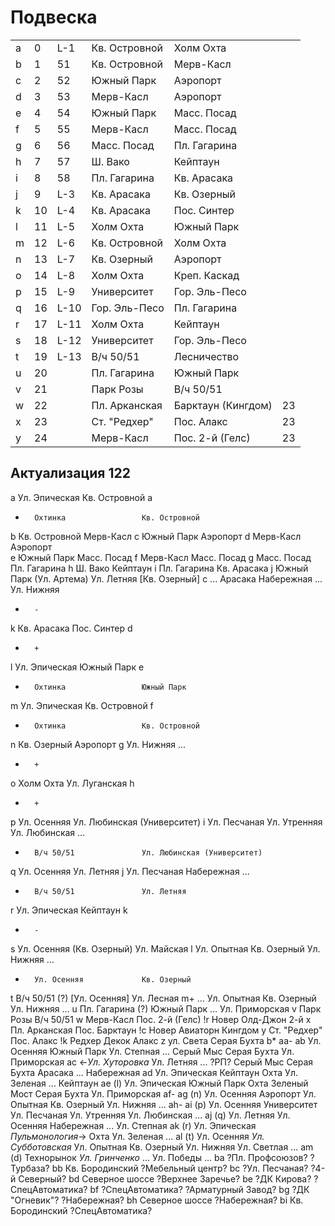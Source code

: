 # Подвеска

|   |   |       |                   |                   |   |
|---|---|-------|-------------------|-------------------|---|
|a  |0  |L-1    |Кв. Островной      |Холм Охта          |   |
|b  |1  |51     |Кв. Островной      |Мерв-Касл          |   |
|c  |2  |52     |Южный Парк         |Аэропорт           |   |
|d  |3  |53     |Мерв-Касл          |Аэропорт           |   |
|e  |4  |54     |Южный Парк         |Масс. Посад        |   |
|f  |5  |55     |Мерв-Касл          |Масс. Посад        |   |
|g  |6  |56     |Масс. Посад        |Пл. Гагарина       |   |
|h  |7  |57     |Ш. Вако            |Кейптаун           |   |
|i  |8  |58     |Пл. Гагарина       |Кв. Арасака        |   |
|j  |9  |L-3    |Кв. Арасака        |Кв. Озерный        |   |
|k  |10 |L-4    |Кв. Арасака        |Пос. Синтер        |   |
|l  |11 |L-5    |Холм Охта          |Южный Парк         |   |
|m  |12 |L-6    |Кв. Островной      |Холм Охта          |   |
|n  |13 |L-7    |Кв. Озерный        |Аэропорт           |   |
|o  |14 |L-8    |Холм Охта          |Креп. Каскад       |   |
|p  |15 |L-9    |Университет        |Гор. Эль-Песо      |   |
|q  |16 |L-10   |Гор. Эль-Песо      |Пл. Гагарина       |   |
|r  |17 |L-11   |Холм Охта          |Кейптаун           |   |
|s  |18 |L-12   |Университет        |Гор. Эль-Песо      |   |
|t  |19 |L-13   |В/ч 50/51          |Лесничество        |   |
|u  |20 |       |Пл. Гагарина       |Южный Парк         |   |
|v  |21 |       |Парк Розы          |В/ч 50/51          |   |
|w  |22 |       |Пл. Арканская      |Барктаун (Кингдом) |23 |
|x  |23 |       |Ст. "Редхер"       |Пос. Алакс         |23 |
|y  |24 |       |Мерв-Касл          |Пос. 2-й (Гелс)    |23 |

## Актуализация 122

a       Ул. Эпическая           Кв. Островной                                                           a
+       Охтинка                 Кв. Островной
b       Кв. Островной           Мерв-Касл
c       Южный Парк              Аэропорт
d       Мерв-Касл               Аэропорт		
e       Южный Парк              Масс. Посад
f       Мерв-Касл               Масс. Посад
g       Масс. Посад             Пл. Гагарина
h       Ш. Вако                 Кейптаун
i       Пл. Гагарина            Кв. Арасака
j       Южный Парк              (Ул. Артема)                    Ул. Летняя      [Кв. Озерный]           c
        ...             Арасака         Набережная      ...             Ул. Нижняя
+       -
k       Кв. Арасака             Пос. Синтер		                                                d
+       +
l       Ул. Эпическая           Южный Парк                                                              e
+       Охтинка                 Южный Парк
m       Ул. Эпическая           Кв. Островной                                                           f       
+       Охтинка                 Кв. Островной
n       Кв. Озерный             Аэропорт                                                                g
        Ул. Нижняя      ...
+       +
o       Холм Охта               Ул. Луганская                                                           h
+       +
p       Ул. Осенняя             Ул. Любинская (Университет)                                             i
        Ул. Песчаная    Ул. Утренняя    Ул. Любинская   ...
+       В/ч 50/51               Ул. Любинская (Университет)
q       Ул. Осенняя             Ул. Летняя                                                              j
        Ул. Песчаная    Набережная      ...
+       В/ч 50/51               Ул. Летняя
r       Ул. Эпическая           Кейптаун                                                                k
+       -
s       Ул. Осенняя             (Кв. Озерный)                   Ул. Майская                             l
        Ул. Опытная     Кв. Озерный     Ул. Нижняя      ...
+       Ул. Осенняя             Кв. Озерный
t       В/ч 50/51 (?)           [Ул. Осенняя]                   Ул. Лесная                              m+
        ...             Ул. Опытная     Кв. Озерный     Ул. Нижняя      ...
u       Пл. Гагарина (?)        Южный Парк
        ...             Ул. Приморская
v       Парк Розы               В/ч 50/51
w       Мерв-Касл               Пос. 2-й (Гелс)                                                         !r
        Новер	Олд-Джон	2-й
x       Пл. Арканская           Пос. Барктаун                                                           !c
        Новер	Авиаторн	Кингдом
y       Ст. "Редхер"            Пос. Алакс                                                              !k
        Редхер	Декок	Алакс
z       ул. Света               Серая Бухта                                                             b*
aa-
ab      Ул. Осенняя             Южный Парк
        Ул. Степная     ...             Серый Мыс       Серая Бухта     Ул. Приморская
ac      <-*Ул. Хуторовка*       Ул. Летняя
        ...             ?РП?            Серый Мыс       Серая Бухта     Арасака         ...     Набережная
ad      Ул. Эпическая           Кейптаун
        Охта            Ул. Зеленая     ...             Кейптаун
ae (l)  Ул. Эпическая           Южный Парк
        Охта            Зеленый Мост    Серая Бухта     Ул. Приморская
af-
ag (n)  Ул. Осенняя             Аэропорт
        Ул. Опытная     Кв. Озерный     Ул. Нижняя      ...
ah-
ai (p)  Ул. Осенняя             Университет
        Ул. Песчаная    Ул. Утренняя    Ул. Любинская   ...
aj (q)  Ул. Летняя              Ул. Осенняя
        Набережная      ...             Ул. Степная
ak (r)  Ул. Эпическая           *Пульмонология*->
        Охта            Ул. Зеленая     ...
al (t)  Ул. Осенняя             *Ул. Субботовская*
        Ул. Опытная     Кв. Озерный     Ул. Нижняя      Ул. Светлая     ...
am (d)  Технорынок              *Ул. Гринченко*
        ...             Ул. Победы      ...
ba      ?Пл. Профсоюзов?        ?Турбаза?
bb      Кв. Бородинский         ?Мебельный центр?
bc      ?Ул. Песчаная?          ?4-й Северный?
bd      Северное шоссе          ?Верхнее Заречье?
be      ?ДК Кирова?             ?СпецАвтоматика?
bf      ?СпецАвтоматика?        ?Арматурный Завод?
bg      ?ДК "Огневик"?          ?Набережная?
bh      Северное шоссе          ?Набережная?
bi      Кв. Бородинский         ?СпецАвтоматика?
